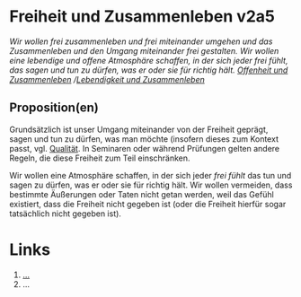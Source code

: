 <!---
   NAME - The NAME of this project is:
ethos

  FILE - The FILENAME of the current file is:
/v2a5.md

  CREATION - This project was CREATED on:
2017-01-28-16:15:00 UTC

  MODIFICATION - This project was last MODIFIED on:
2017-01-28-16:15:00 UTC

  VERSION - The current VERSION of this project is:
<git-commit-hash>-2017-01-28-16:15:00 UTC

  CREATOR(S) - This project was CREATED by:
Michael Czechowski, Martin Maga

  CONTACT - You can CONTACT the creator(s) or developer(s) of this project at:
E-Mail: mail@martinmaga.de

  COPYRIGHT - The COPYRIGHT holder of this project is:
COPYRIGHT (c) 2016 Martin Maga

  LICENSE - This project is LICENSED under the following license:
Martin Maga 2016 CC BY-SA 4.0 https://creativecommons.org

  SUBFILE – This is a SUBFILE! For more INFORMATION on this project go to:
/README.md
--->

# Freiheit und Zusammenleben v2a5
*Wir wollen frei zusammenleben und frei miteinander umgehen und das Zusammenleben und den Umgang miteinander frei gestalten. Wir wollen eine lebendige und offene Atmosphäre schaffen, in der sich jeder frei fühlt, das sagen und tun zu dürfen, was er oder sie für richtig hält. [Offenheit und Zusammenleben](../contents/fields/v4a5.md) /[Lebendigkeit und Zusammenleben](../contents/fields/v3a5.md)*

## Proposition(en)

Grundsätzlich ist unser Umgang miteinander von der Freiheit geprägt, sagen und tun zu dürfen, was man möchte (insofern dieses zum Kontext passt, vgl. [Qualität](../contents/values/v5_quality.md). In Seminaren oder während Prüfungen gelten andere Regeln, die diese Freiheit zum Teil einschränken.

Wir wollen eine Atmosphäre schaffen, in der sich jeder *frei fühlt* das tun und sagen zu dürfen, was er oder sie für richtig hält. Wir wollen vermeiden, dass bestimmte Äußerungen oder Taten nicht getan werden, weil das Gefühl existiert, dass die Freiheit nicht gegeben ist (oder die Freiheit hierfür sogar tatsächlich nicht gegeben ist).



# Links
  1. […](…)
  2. …
